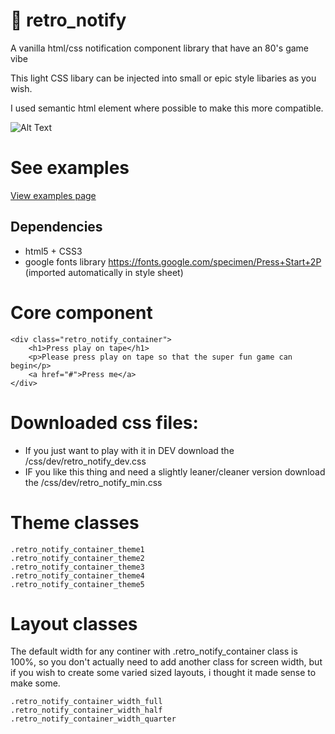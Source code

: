 # 💾 retro_notify
A vanilla html/css notification component library that have an 80's game vibe

This light CSS libary can be injected into small or epic style libaries as you wish. 

I used semantic html element where possible to make this more compatible.

![Alt Text](https://media.giphy.com/media/26u3Z5ChEO3lFSb3q/giphy.gif)

# See examples
[View examples page]()

## Dependencies
* html5 + CSS3
* google fonts library https://fonts.google.com/specimen/Press+Start+2P (imported automatically in style sheet)

# Core component
```
<div class="retro_notify_container">
    <h1>Press play on tape</h1>
    <p>Please press play on tape so that the super fun game can begin</p>
    <a href="#">Press me</a>
</div>
```

# Downloaded css files:
* If you just want to play with it in DEV download the /css/dev/retro_notify_dev.css
* IF you like this thing and need a slightly leaner/cleaner version download the /css/dev/retro_notify_min.css

# Theme classes
```
.retro_notify_container_theme1
.retro_notify_container_theme2
.retro_notify_container_theme3
.retro_notify_container_theme4
.retro_notify_container_theme5
```

# Layout classes
The default width for any continer with .retro_notify_container class is 100%, so you don't actually need to add another class for screen width, but if you wish to create some varied sized layouts, i thought it made sense to make some.

```
.retro_notify_container_width_full
.retro_notify_container_width_half
.retro_notify_container_width_quarter
```


